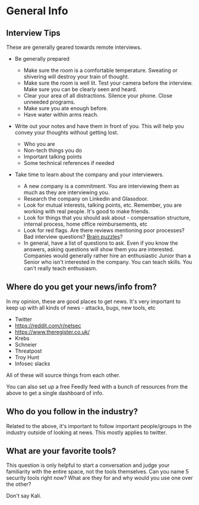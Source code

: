 # General Info

## Interview Tips

These are generally geared towards remote interviews.

* Be generally prepared
    - Make sure the room is a comfortable temperature. Sweating or shivering will destroy your train of thought.
    - Make sure the room is well lit. Test your camera before the interview. Make sure you can be clearly seen and heard.
    - Clear your area of all distractions. Silence your phone. Close unneeded programs.
    - Make sure you ate enough before.
    - Have water within arms reach.

* Write out your notes and have them in front of you. This will help you convey your thoughts without getting lost.
    - Who you are
    - Non-tech things you do
    - Important talking points
    - Some technical references if needed

* Take time to learn about the company and your interviewers.
    * A new company is a commitment. You are interviewing them as much as they are interviewing you. 
    * Research the company on Linkedin and Glassdoor.
    * Look for mutual interests, talking points, etc. Remember, you are working with real people. It's good to make friends.
    * Look for things that you should ask about - compensation structure, internal process, home office reimbursements, etc
    * Look for red flags. Are there reviews mentioning poor processes? Bad interview questions? [Brain puzzles](https://www.theatlantic.com/business/archive/2013/06/google-finally-admits-that-its-infamous-brainteasers-were-completely-useless-for-hiring/277053/)? 
    * In general, have a list of questions to ask. Even if you know the answers, asking questions will show them you are interested. Companies would generally rather hire an enthusiastic Junior than a Senior who isn't interested in the company. You can teach skills. You can't really teach enthusiasm.


## Where do you get your news/info from?

In my opinion, these are good places to get news. It's very important to keep up with all kinds of news - attacks, bugs, new tools, etc

* Twitter
* https://reddit.com/r/netsec
* https://www.theregister.co.uk/
* Krebs
* Schneier
* Threatpost
* Troy Hunt
* Infosec slacks

All of these will source things from each other.

You can also set up a free Feedly feed with a bunch of resources from the above to get a single dashboard of info.

## Who do you follow in the industry?

Related to the above, it's important to follow important people/groups in the industry outside of looking at news. This mostly applies to twitter.

## What are your favorite tools?

This question is only helpful to start a conversation and judge your familiarity with the entire space, not the tools themselves. Can you name 5 security tools right now? What are they for and why would you use one over the other?

Don't say Kali.

